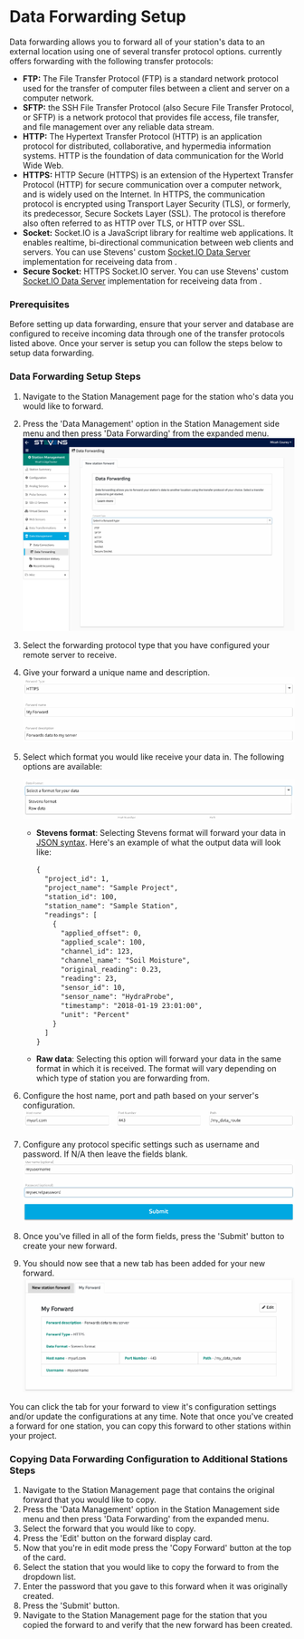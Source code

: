 # Data Forwarding Setup

Data forwarding allows you to forward all of your station's data to an external location using one of several transfer protocol options. <span class="app-name"></span> currently offers forwarding with the following transfer protocols:

<ul>
  <li><strong>FTP:</strong> The File Transfer Protocol (FTP) is a standard network protocol used for the transfer of computer files between a client and server on a computer network.</li>
  <li><strong>SFTP:</strong> the SSH File Transfer Protocol (also Secure File Transfer Protocol, or SFTP) is a network protocol that provides file access, file transfer, and file management over any reliable data stream.</li>
  <li><strong>HTTP:</strong> The Hypertext Transfer Protocol (HTTP) is an application protocol for distributed, collaborative, and hypermedia information systems. HTTP is the foundation of data communication for the World Wide Web.</li>
  <li><strong>HTTPS:</strong> HTTP Secure (HTTPS) is an extension of the Hypertext Transfer Protocol (HTTP) for secure communication over a computer network, and is widely used on the Internet. In HTTPS, the communication protocol is encrypted using Transport Layer Security (TLS), or formerly, its predecessor, Secure Sockets Layer (SSL). The protocol is therefore also often referred to as HTTP over TLS, or HTTP over SSL.</li>
  <li><strong>Socket:</strong> Socket.IO is a JavaScript library for realtime web applications. It enables realtime, bi-directional communication between web clients and servers. You can use Stevens' custom <a href="https://github.com/StevensWater/stevens-connect-socket-data" target="_blank">Socket.IO Data Server</a> implementation for receiveing data from <span class="app-name"></span>.</li>
  <li><strong>Secure Socket:</strong> HTTPS Socket.IO server. You can use Stevens' custom <a href="https://github.com/StevensWater/stevens-connect-socket-data" target="_blank">Socket.IO Data Server</a> implementation for receiveing data from <span class="app-name"></span>.</li>
</ul>

### Prerequisites

Before setting up data forwarding, ensure that your server and database are configured to receive incoming data through one of the transfer protocols listed above. Once your server is setup you can follow the steps below to setup data forwarding.

### Data Forwarding Setup Steps

1.  Navigate to the Station Management page for the station who's data you would like to forward.
2.  Press the 'Data Management' option in the Station Management side menu and then press 'Data Forwarding' from the expanded menu.
        ![Data Forwarding Setup](/img/data_forward_setup.png "Select a forwarding protocol to get started")
3.  Select the forwarding protocol type that you have configured your remote server to receive.
4.  Give your forward a unique name and description.
        ![Data Forwarding Setup](/img/data_forward_step1.png "Give your forward a unique name and description")
5.  Select which format you would like receive your data in. The following options are available:

    ![Data Forwarding Setup](/img/data_forward_step2.png "Select an output format option")

    -   **Stevens format**: Selecting Stevens format will forward your data in [JSON syntax](https://en.wikipedia.org/wiki/JSON). Here's an example of what the output data will look like:
        
            {
              "project_id": 1,
              "project_name": "Sample Project",
              "station_id": 100,
              "station_name": "Sample Station",
              "readings": [
                {
                  "applied_offset": 0,
                  "applied_scale": 100,
                  "channel_id": 123,
                  "channel_name": "Soil Moisture",
                  "original_reading": 0.23,
                  "reading": 23,
                  "sensor_id": 10,
                  "sensor_name": "HydraProbe",
                  "timestamp": "2018-01-19 23:01:00",
                  "unit": "Percent"
                }
              ]
            }

    -   **Raw data**: Selecting this option will forward your data in the same format in which it is received. The format will vary depending on which type of station you are forwarding from.

6.  Configure the host name, port and path based on your server's configuration.
        ![Data Forwarding Setup](/img/data_forward_step3.png "Configure the host name, port and path based on your server's configuration")
7.  Configure any protocol specific settings such as username and password. If N/A then leave the fields blank.
        ![Data Forwarding Setup](/img/data_forward_step4.png "Configure any protocol specific settings such as username and password")
8.  Once you've filled in all of the form fields, press the 'Submit' button to create your new forward.
9.  You should now see that a new tab has been added for your new forward.
        ![Data Forwarding Setup](/img/data_forward_card.png "Data Forward card to view and make edits")

You can click the tab for your forward to view it's configuration settings and/or update the configurations at any time. Note that once you've created a forward for one station, you can copy this forward to other stations within your project.

### Copying Data Forwarding Configuration to Additional Stations Steps

1.  Navigate to the Station Management page that contains the original forward that you would like to copy.
2.  Press the 'Data Management' option in the Station Management side menu and then press 'Data Forwarding' from the expanded menu.
3.  Select the forward that you would like to copy.
4.  Press the 'Edit' button on the forward display card.
5.  Now that you're in edit mode press the 'Copy Forward' button at the top of the card.
6.  Select the station that you would like to copy the forward to from the dropdown list.
7.  Enter the password that you gave to this forward when it was originally created.
8.  Press the 'Submit' button.
9.  Navigate to the Station Management page for the station that you copied the forward to and verify that the new forward has been created.
